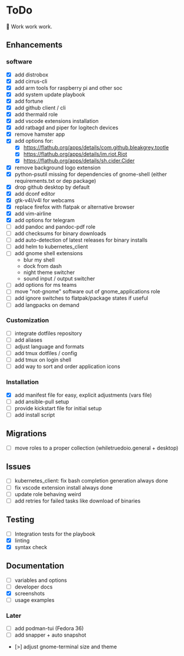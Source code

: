 # ToDo

:hammer: Work work work.

## Enhancements

### software

- [x] add distrobox
- [x] add cirrus-cli
- [x] add arm tools for raspberry pi and other soc
- [x] add system update playbook
- [x] add fortune
- [x] add github client / cli
- [x] add thermald role
- [x] add vscode extensions installation
- [x] add ratbagd and piper for logitech devices
- [x] remove hamster app
- [x] add options for:
  - [x] <https://flathub.org/apps/details/com.github.bleakgrey.tootle>
  - [x] <https://flathub.org/apps/details/im.riot.Riot>
  - [x] <https://flathub.org/apps/details/sh.cider.Cider>
- [x] remove background logo extension
- [x] python-psutil missing for dependencies of gnome-shell
      (either requirements.txt or dep package)
- [x] drop github desktop by default
- [x] add dconf editor
- [x] gtk-v4l/v4l for webcams
- [x] replace firefox with flatpak or alternative browser
- [x] add vim-airline
- [x] add options for telegram
- [ ] add pandoc and pandoc-pdf role
- [ ] add checksums for binary downloads
- [ ] add auto-detection of latest releases for binary installs
- [ ] add helm to kubernetes_client
- [ ] add gnome shell extensions
  - blur my shell
  - dock from dash
  - night theme switcher
  - sound input / output switcher
- [ ] add options for ms teams
- [ ] move "not-gnome" software out of gnome_applications role
- [ ] add ignore switches to flatpak/package states if useful
- [ ] add langpacks on demand

### Customization

- [ ] integrate dotfiles repository
- [ ] add aliases
- [ ] adjust language and formats
- [ ] add tmux dotfiles / config
- [ ] add tmux on login shell
- [ ] add way to sort and order application icons

### Installation

- [x] add manifest file for easy, explicit adjustments (vars file)
- [ ] add ansible-pull setup
- [ ] provide kickstart file for initial setup
- [ ] add install script

## Migrations

- [ ] move roles to a proper collection (whiletruedoio.general + desktop)

## Issues

- [ ] kubernetes_client: fix bash completion generation always done
- [ ] fix vscode extension install always done
- [ ] update role behaving weird
- [ ] add retries for failed tasks like download of binaries

## Testing

- [ ] Integration tests for the playbook
- [x] linting
- [x] syntax check

## Documentation

- [ ] variables and options
- [ ] developer docs
- [x] screenshots
- [ ] usage examples

### Later

- [ ] add podman-tui (Fedora 36)
- [ ] add snapper + auto snapshot
- [>] adjust gnome-terminal size and theme
